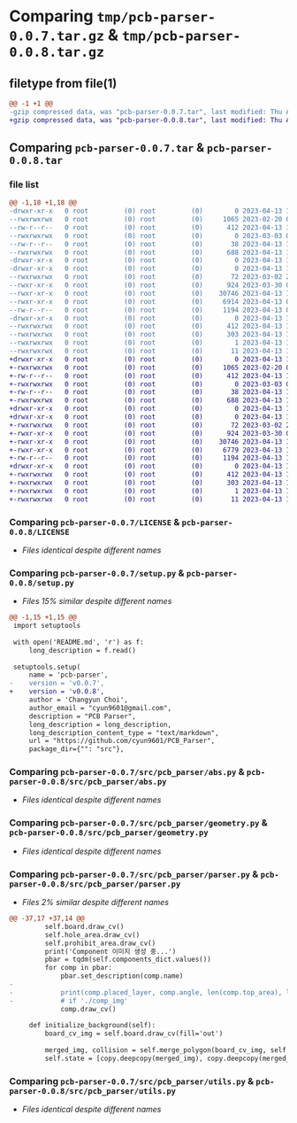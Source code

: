# Comparing `tmp/pcb-parser-0.0.7.tar.gz` & `tmp/pcb-parser-0.0.8.tar.gz`

## filetype from file(1)

```diff
@@ -1 +1 @@
-gzip compressed data, was "pcb-parser-0.0.7.tar", last modified: Thu Apr 13 12:32:20 2023, max compression
+gzip compressed data, was "pcb-parser-0.0.8.tar", last modified: Thu Apr 13 13:57:32 2023, max compression
```

## Comparing `pcb-parser-0.0.7.tar` & `pcb-parser-0.0.8.tar`

### file list

```diff
@@ -1,18 +1,18 @@
-drwxr-xr-x   0 root         (0) root         (0)        0 2023-04-13 12:32:20.406514 pcb-parser-0.0.7/
--rwxrwxrwx   0 root         (0) root         (0)     1065 2023-02-20 02:12:16.000000 pcb-parser-0.0.7/LICENSE
--rw-r--r--   0 root         (0) root         (0)      412 2023-04-13 12:32:20.406514 pcb-parser-0.0.7/PKG-INFO
--rwxrwxrwx   0 root         (0) root         (0)        0 2023-03-03 04:33:47.000000 pcb-parser-0.0.7/README.md
--rw-r--r--   0 root         (0) root         (0)       38 2023-04-13 12:32:20.406514 pcb-parser-0.0.7/setup.cfg
--rwxrwxrwx   0 root         (0) root         (0)      688 2023-04-13 12:31:54.000000 pcb-parser-0.0.7/setup.py
-drwxr-xr-x   0 root         (0) root         (0)        0 2023-04-13 12:32:20.404513 pcb-parser-0.0.7/src/
-drwxr-xr-x   0 root         (0) root         (0)        0 2023-04-13 12:32:20.405514 pcb-parser-0.0.7/src/pcb_parser/
--rwxrwxrwx   0 root         (0) root         (0)       72 2023-03-02 23:43:20.000000 pcb-parser-0.0.7/src/pcb_parser/__init__.py
--rwxr-xr-x   0 root         (0) root         (0)      924 2023-03-30 05:32:08.000000 pcb-parser-0.0.7/src/pcb_parser/abs.py
--rwxr-xr-x   0 root         (0) root         (0)    30746 2023-04-13 12:31:21.000000 pcb-parser-0.0.7/src/pcb_parser/geometry.py
--rwxr-xr-x   0 root         (0) root         (0)     6914 2023-04-13 09:20:09.000000 pcb-parser-0.0.7/src/pcb_parser/parser.py
--rw-r--r--   0 root         (0) root         (0)     1194 2023-04-13 09:50:32.000000 pcb-parser-0.0.7/src/pcb_parser/utils.py
-drwxr-xr-x   0 root         (0) root         (0)        0 2023-04-13 12:32:20.406514 pcb-parser-0.0.7/src/pcb_parser.egg-info/
--rwxrwxrwx   0 root         (0) root         (0)      412 2023-04-13 12:32:20.000000 pcb-parser-0.0.7/src/pcb_parser.egg-info/PKG-INFO
--rwxrwxrwx   0 root         (0) root         (0)      303 2023-04-13 12:32:20.000000 pcb-parser-0.0.7/src/pcb_parser.egg-info/SOURCES.txt
--rwxrwxrwx   0 root         (0) root         (0)        1 2023-04-13 12:32:20.000000 pcb-parser-0.0.7/src/pcb_parser.egg-info/dependency_links.txt
--rwxrwxrwx   0 root         (0) root         (0)       11 2023-04-13 12:32:20.000000 pcb-parser-0.0.7/src/pcb_parser.egg-info/top_level.txt
+drwxr-xr-x   0 root         (0) root         (0)        0 2023-04-13 13:57:32.479419 pcb-parser-0.0.8/
+-rwxrwxrwx   0 root         (0) root         (0)     1065 2023-02-20 02:12:16.000000 pcb-parser-0.0.8/LICENSE
+-rw-r--r--   0 root         (0) root         (0)      412 2023-04-13 13:57:32.479419 pcb-parser-0.0.8/PKG-INFO
+-rwxrwxrwx   0 root         (0) root         (0)        0 2023-03-03 04:33:47.000000 pcb-parser-0.0.8/README.md
+-rw-r--r--   0 root         (0) root         (0)       38 2023-04-13 13:57:32.480419 pcb-parser-0.0.8/setup.cfg
+-rwxrwxrwx   0 root         (0) root         (0)      688 2023-04-13 13:56:58.000000 pcb-parser-0.0.8/setup.py
+drwxr-xr-x   0 root         (0) root         (0)        0 2023-04-13 13:57:32.478419 pcb-parser-0.0.8/src/
+drwxr-xr-x   0 root         (0) root         (0)        0 2023-04-13 13:57:32.479419 pcb-parser-0.0.8/src/pcb_parser/
+-rwxrwxrwx   0 root         (0) root         (0)       72 2023-03-02 23:43:20.000000 pcb-parser-0.0.8/src/pcb_parser/__init__.py
+-rwxr-xr-x   0 root         (0) root         (0)      924 2023-03-30 05:32:08.000000 pcb-parser-0.0.8/src/pcb_parser/abs.py
+-rwxr-xr-x   0 root         (0) root         (0)    30746 2023-04-13 13:56:15.000000 pcb-parser-0.0.8/src/pcb_parser/geometry.py
+-rwxr-xr-x   0 root         (0) root         (0)     6779 2023-04-13 13:56:01.000000 pcb-parser-0.0.8/src/pcb_parser/parser.py
+-rw-r--r--   0 root         (0) root         (0)     1194 2023-04-13 13:56:14.000000 pcb-parser-0.0.8/src/pcb_parser/utils.py
+drwxr-xr-x   0 root         (0) root         (0)        0 2023-04-13 13:57:32.479419 pcb-parser-0.0.8/src/pcb_parser.egg-info/
+-rwxrwxrwx   0 root         (0) root         (0)      412 2023-04-13 13:57:32.000000 pcb-parser-0.0.8/src/pcb_parser.egg-info/PKG-INFO
+-rwxrwxrwx   0 root         (0) root         (0)      303 2023-04-13 13:57:32.000000 pcb-parser-0.0.8/src/pcb_parser.egg-info/SOURCES.txt
+-rwxrwxrwx   0 root         (0) root         (0)        1 2023-04-13 13:57:32.000000 pcb-parser-0.0.8/src/pcb_parser.egg-info/dependency_links.txt
+-rwxrwxrwx   0 root         (0) root         (0)       11 2023-04-13 13:57:32.000000 pcb-parser-0.0.8/src/pcb_parser.egg-info/top_level.txt
```

### Comparing `pcb-parser-0.0.7/LICENSE` & `pcb-parser-0.0.8/LICENSE`

 * *Files identical despite different names*

### Comparing `pcb-parser-0.0.7/setup.py` & `pcb-parser-0.0.8/setup.py`

 * *Files 15% similar despite different names*

```diff
@@ -1,15 +1,15 @@
 import setuptools 
 
 with open('README.md', 'r') as f:
     long_description = f.read()
     
 setuptools.setup(
     name = 'pcb-parser',
-    version = 'v0.0.7',
+    version = 'v0.0.8',
     author = 'Changyun Choi',
     author_email = "cyun9601@gmail.com",
     description = "PCB Parser",
     long_description = long_description,
     long_description_content_type = "text/markdown",
     url = "https://github.com/cyun9601/PCB_Parser",
     package_dir={"": "src"},
```

### Comparing `pcb-parser-0.0.7/src/pcb_parser/abs.py` & `pcb-parser-0.0.8/src/pcb_parser/abs.py`

 * *Files identical despite different names*

### Comparing `pcb-parser-0.0.7/src/pcb_parser/geometry.py` & `pcb-parser-0.0.8/src/pcb_parser/geometry.py`

 * *Files identical despite different names*

### Comparing `pcb-parser-0.0.7/src/pcb_parser/parser.py` & `pcb-parser-0.0.8/src/pcb_parser/parser.py`

 * *Files 2% similar despite different names*

```diff
@@ -37,17 +37,14 @@
         self.board.draw_cv()
         self.hole_area.draw_cv()
         self.prohibit_area.draw_cv()         
         print('Component 이미지 생성 중...')
         pbar = tqdm(self.components_dict.values())
         for comp in pbar:
             pbar.set_description(comp.name)
-            
-            print(comp.placed_layer, comp.angle, len(comp.top_area), len(comp.bottom_area))
-            # if './comp_img'
             comp.draw_cv()
     
     def initialize_background(self):
         board_cv_img = self.board.draw_cv(fill='out')
 
         merged_img, collision = self.merge_polygon(board_cv_img, self.board, self.hole_area, inplace=False)
         self.state = [copy.deepcopy(merged_img), copy.deepcopy(merged_img)]
```

### Comparing `pcb-parser-0.0.7/src/pcb_parser/utils.py` & `pcb-parser-0.0.8/src/pcb_parser/utils.py`

 * *Files identical despite different names*

